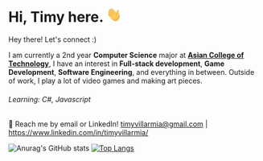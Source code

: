<h1> Hi, Timy here. <img src="./assets/wave.gif" width="30px" height="30px"></h1> 


   Hey there! Let's connect :)

   I am currently a 2nd year <strong>Computer Science</strong> major at <a href="http://www.act.edu.ph"><strong>Asian College of Technology</strong></a>, I have an interest in <strong>Full-stack development</strong>, <strong>Game Development</strong>, <strong>Software Engineering</strong>, and everything in between. Outside of work, I play a lot of video games and making art pieces.
   

###### Learning: C#, Javascript

💬 Reach me by email or LinkedIn! timyvillarmia@gmail.com | https://www.linkedin.com/in/timyvillarmia/

   

![Anurag's GitHub stats](https://github-readme-stats.vercel.app/api?username=TimyVillarmia&show_icons=true&theme=transparent)
[![Top Langs](https://github-readme-stats.vercel.app/api/top-langs?username=TimyVillarmia&show_icons=true&locale=en&layout=compact)](https://github.com/anuraghazra/github-readme-stats)



                                                                                                           
                                                               
                                                                                                     

